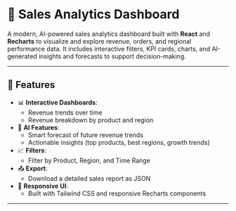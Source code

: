 # 🧠 Sales Analytics Dashboard

A modern, AI-powered sales analytics dashboard built with **React** and **Recharts** to visualize and explore revenue, orders, and regional performance data. It includes interactive filters, KPI cards, charts, and AI-generated insights and forecasts to support decision-making.

---

## 🚀 Features

- 📊 **Interactive Dashboards**:
  - Revenue trends over time
  - Revenue breakdown by product and region
- 🧠 **AI Features**:
  - Smart forecast of future revenue trends
  - Actionable insights (top products, best regions, growth trends)
- 📈 **Filters**:
  - Filter by Product, Region, and Time Range
- 📤 **Export**:
  - Download a detailed sales report as JSON
- 📱 **Responsive UI**:
  - Built with Tailwind CSS and responsive Recharts components

---
